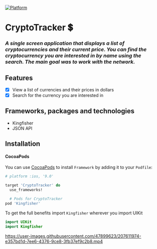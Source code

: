 [![Platform](https://img.shields.io/cocoapods/p/LFAlertController.svg?style=flat)](http://cocoapods.org/pods/LFAlertController)
# CryptoTracker 💲


### *A single screen application that displays a list of cryptocurrencies and their current price. You can find the cryptocurrency you are interested in by name using the search. The main goal was to work with the network.*


## Features

- [x] View a list of currencies and their prices in dollars
- [x] Search for the currency you are interested in

## Frameworks, packages and technologies

- Kingfisher
- JSON API

## Installation

#### CocoaPods
You can use [CocoaPods](http://cocoapods.org/) to install `Framework` by adding it to your `Podfile`:

```ruby
# platform :ios, '9.0'

target 'CryptoTracker' do
  use_frameworks!

  # Pods for CryptoTracker
pod 'Kingfisher'
```

To get the full benefits import `Kingfisher` wherever you import UIKit

``` swift
import UIKit
import Kingfisher
```


https://user-images.githubusercontent.com/47899623/207611974-e357bd1d-7ee6-4376-9ce8-3fb37ef9c2b8.mp4


